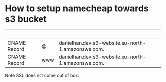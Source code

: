 # How to setup namecheap towards s3 bucket

&nbsp; | &nbsp; | &nbsp;
---|---|---
CNAME Record | @ | danielhan.dev.s3-website.eu-north-1.amazonaws.com.
CNAME Record | www | danielhan.dev.s3-website.eu-north-1.amazonaws.com.


Note SSL does not come out of box.
